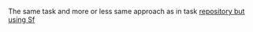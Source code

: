 The same task and more or less same approach as in task [repository but using Sf](https://github.com/mwit13/fm_task)
